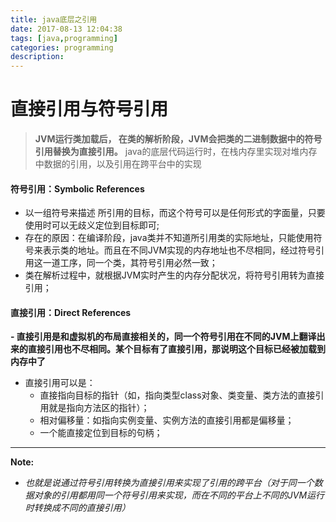 ```yaml
---
title: java底层之引用
date: 2017-08-13 12:04:38
tags: [java,programming]
categories: programming
description: 
---
```

# 直接引用与符号引用

> **JVM运行类加载后， 在类的解析阶段，JVM会把类的二进制数据中的符号引用替换为直接引用。**
> java的底层代码运行时，在栈内存里实现对堆内存中数据的引用，以及引用在跨平台中的实现

<!--more-->

#### 符号引用：Symbolic References ####

- 以一组符号来描述 所引用的目标，而这个符号可以是任何形式的字面量，只要使用时可以无歧义定位到目标即可;
- 存在的原因：在编译阶段，java类并不知道所引用类的实际地址，只能使用符号来表示类的地址。而且在不同JVM实现的内存地址也不尽相同，经过符号引用这一道工序，同一个类，其符号引用必然一致；
- 类在解析过程中，就根据JVM实时产生的内存分配状况，将符号引用转为直接引用；

#### 直接引用：Direct References ####
**- 直接引用是和虚拟机的布局直接相关的，同一个符号引用在不同的JVM上翻译出来的直接引用也不尽相同。某个目标有了直接引用，那说明这个目标已经被加载到内存中了**

- 直接引用可以是：
	- 直接指向目标的指针（如，指向类型class对象、类变量、类方法的直接引用就是指向方法区的指针）；
	- 相对偏移量：如指向实例变量、实例方法的直接引用都是偏移量；
	- 一个能直接定位到目标的句柄；

----------
**Note:**
- *也就是说通过符号引用转换为直接引用来实现了引用的跨平台（对于同一个数据对象的引用都用同一个符号引用来实现，而在不同的平台上不同的JVM运行时转换成不同的直接引用）*